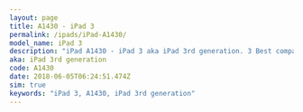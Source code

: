 ```yaml
---
layout: page
title: A1430 - iPad 3
permalink: /ipads/iPad-A1430/
model_name: iPad 3
description: "iPad A1430 - iPad 3 aka iPad 3rd generation. 3 Best compatible iPad cases, pens, chargers and keyboards."
aka: iPad 3rd generation
code: A1430
date: 2018-06-05T06:24:51.474Z
sim: true
keywords: "iPad 3, A1430, iPad 3rd generation"
---
```

